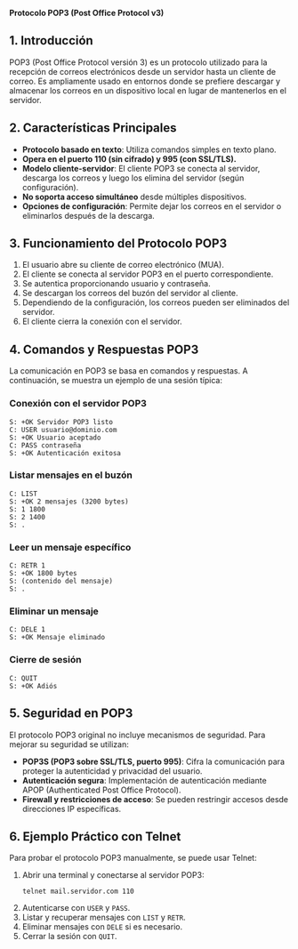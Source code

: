 **Protocolo POP3 (Post Office Protocol v3)**

## 1. Introducción
POP3 (Post Office Protocol versión 3) es un protocolo utilizado para la recepción de correos electrónicos desde un servidor hasta un cliente de correo. Es ampliamente usado en entornos donde se prefiere descargar y almacenar los correos en un dispositivo local en lugar de mantenerlos en el servidor.

## 2. Características Principales
- **Protocolo basado en texto**: Utiliza comandos simples en texto plano.
- **Opera en el puerto 110 (sin cifrado) y 995 (con SSL/TLS).**
- **Modelo cliente-servidor**: El cliente POP3 se conecta al servidor, descarga los correos y luego los elimina del servidor (según configuración).
- **No soporta acceso simultáneo** desde múltiples dispositivos.
- **Opciones de configuración**: Permite dejar los correos en el servidor o eliminarlos después de la descarga.

## 3. Funcionamiento del Protocolo POP3
1. El usuario abre su cliente de correo electrónico (MUA).
2. El cliente se conecta al servidor POP3 en el puerto correspondiente.
3. Se autentica proporcionando usuario y contraseña.
4. Se descargan los correos del buzón del servidor al cliente.
5. Dependiendo de la configuración, los correos pueden ser eliminados del servidor.
6. El cliente cierra la conexión con el servidor.

## 4. Comandos y Respuestas POP3
La comunicación en POP3 se basa en comandos y respuestas. A continuación, se muestra un ejemplo de una sesión típica:

### Conexión con el servidor POP3
```
S: +OK Servidor POP3 listo
C: USER usuario@dominio.com
S: +OK Usuario aceptado
C: PASS contraseña
S: +OK Autenticación exitosa
```

### Listar mensajes en el buzón
```
C: LIST
S: +OK 2 mensajes (3200 bytes)
S: 1 1800
S: 2 1400
S: .
```

### Leer un mensaje específico
```
C: RETR 1
S: +OK 1800 bytes
S: (contenido del mensaje)
S: .
```

### Eliminar un mensaje
```
C: DELE 1
S: +OK Mensaje eliminado
```

### Cierre de sesión
```
C: QUIT
S: +OK Adiós
```

## 5. Seguridad en POP3
El protocolo POP3 original no incluye mecanismos de seguridad. Para mejorar su seguridad se utilizan:
- **POP3S (POP3 sobre SSL/TLS, puerto 995)**: Cifra la comunicación para proteger la autenticidad y privacidad del usuario.
- **Autenticación segura**: Implementación de autenticación mediante APOP (Authenticated Post Office Protocol).
- **Firewall y restricciones de acceso**: Se pueden restringir accesos desde direcciones IP específicas.

## 6. Ejemplo Práctico con Telnet
Para probar el protocolo POP3 manualmente, se puede usar Telnet:

1. Abrir una terminal y conectarse al servidor POP3:
   ```
   telnet mail.servidor.com 110
   ```
2. Autenticarse con `USER` y `PASS`.
3. Listar y recuperar mensajes con `LIST` y `RETR`.
4. Eliminar mensajes con `DELE` si es necesario.
5. Cerrar la sesión con `QUIT`.
